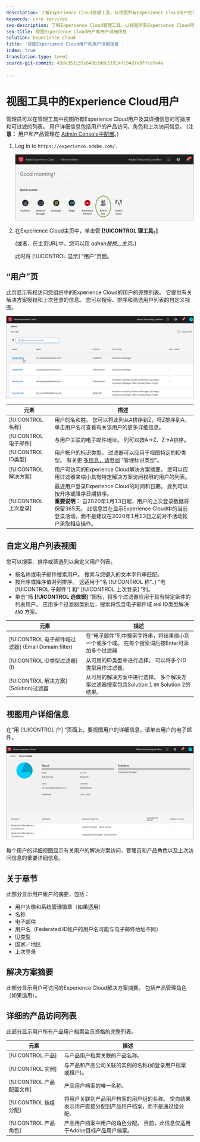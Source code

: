 ```yaml
---
description: 了解Experience Cloud管理工具，以视图所有Experience Cloud用户的可排序和可填写的列表。
keywords: core services
seo-description: 了解Experience Cloud管理工具，以视图所有Experience Cloud用户的可排序和可填写的列表。
seo-title: 视图Experience Cloud用户和用户详细信息
solution: Experience Cloud
title: '视图Experience Cloud用户和用户详细信息 '
index: true
translation-type: tm+mt
source-git-commit: 43de353155c640b3ddc519147c94d7e9ffcafe4e

---
```



# 视图工具中的Experience Cloud用户

管理员可以在管理工具中视图所有Experience Cloud用户及其详细信息的可排序和可过滤的列表。 用户详细信息包括用户的产品访问、角色和上次访问信息。 (注&#x200B;**意：** 用户和产品管理在 [Admin Console中配置](admin-getting-started.md)。)

1. Log in to `https://experience.adobe.com/.`

   ![](assets/admin-tool.png)

1. 在Experience Cloud主页中，单击管 **[!UICONTROL 理工具。]**

   (或者，在主页URL中，您可以用 _admin替换__主页。_)

   此时将 [!UICONTROL 显示] “用户”页面。

## “用户”页

此页显示有权访问您组织中的Experience Cloud的用户的完整列表。 它提供有关解决方案授权和上次登录的信息。 您可以搜索、排序和筛选用户列表的自定义视图。

![](assets/admin-tool-users.png)

| 元素 | 描述 |
|---|---|
| [!UICONTROL 名称] | 用户的名和姓。 您可以将此列从A排序到Z，将Z排序到A。 单击用户名可查看有关该用户的更多详细信息。 |
| [!UICONTROL 电子邮件] | 与用户关联的电子邮件地址。 列可以按A->Z、Z->A排序。 |
| [!UICONTROL ID类型] | 用户帐户的标识类型。 过滤器可以应用于视图特定的ID类型。 有关更 [多信息，请参阅](https://helpx.adobe.com/enterprise/using/identity.html) “管理标识类型”。 |
| [!UICONTROL 解决方案] | 用户可访问的Experience Cloud解决方案摘要。 您可以应用过滤器来缩小具有特定解决方案访问权限的用户的列表。 |
| [!UICONTROL 上次登录] | 最近用户登录Experience Cloud的时间和日期。 此列可以按升序或降序日期排序。 <br> **重要说明：** 自2020年1月13日起，用户的上次登录数据将保留365天。 此信息旨在显示Experience Cloud中的当前登录活动，而不是建议在2020年1月13日之前对不活动帐户采取相应操作。 |

## 自定义用户列表视图

您可以搜索、排序或筛选列以自定义用户列表。

* 按名称或电子邮件搜索用户。 搜索与您键入的文本字符串匹配。
* 按升序或降序值对列排序。 这适用于“名 [!UICONTROL 称”、] “电 [!UICONTROL 子邮件”] 和“ [!UICONTROL 上次登录] ”列。
* 单击“筛 **[!UICONTROL 选依据]** ”图标，将多个过滤器应用于具有特定条件的列表用户。 应用多个过滤器类别后，搜索将包含电子邮件域 `AND` ID类型解决 `AND` 方案。

| 元素 | 描述 |
|---------|----------|
| [!UICONTROL 电子邮件域过滤器] (Email Domain filter) | 在“电子邮件”列中搜索字符串，将结果缩小到一个或多个域。 在每个搜索词后按Enter可添加多个过滤器 |
| [!UICONTROL ID类型过滤器] (I) | 从可用的ID类型中进行选择。 可以将多个ID类型用作过滤器。 |
| [!UICONTROL 解决方案] (Solution)过滤器 | 从可用的解决方案中进行选择。 多个解决方案过滤器搜索包含Solution 1 `OR` Solution 2的结果。 |

## 视图用户详细信息

在“用 [!UICONTROL 户] ”页面上，要视图用户的详细信息，请单击用户的电子邮件。

![](assets/admin-tool-user-details.png)

每个用户的详细视图显示有关用户的解决方案访问、管理员和产品角色以及上次访问信息的重要详细信息。

## 关于章节

此部分显示用户帐户的摘要，包括：

* 用户头像和系统管理徽章（如果适用）
* 名称
* 电子邮件
* 用户名（Federated ID帐户的用户名可能与电子邮件地址不同）
* [ID类型](https://helpx.adobe.com/enterprise/using/identity.html)
* 国家／地区
* 上次登录

## 解决方案摘要

此部分显示用户可访问的Experience Cloud解决方案摘要。 包括产品管理角色（如果适用）。

## 详细的产品访问列表

此部分显示用户所有产品用户档案会员资格的完整列表。

| 元素 | 描述 |
|---------|----------|
| [!UICONTROL 产品] | 与产品用户档案关联的产品名称。 |
| [!UICONTROL 实例] | 与产品和产品公司关联的实例的名称(如登录用户档案或租户)。 |
| [!UICONTROL 产品配置文件] | 产品用户档案的唯一名称。 |
| [!UICONTROL 按组分配] | 将用户关联到产品用户档案的用户组的名称。 空白结果表示用户直接分配到产品用户档案，而不是通过组分配。 |
| [!UICONTROL 产品角色] | 产品用户档案中用户的角色分配。 目前，此信息仅适用于Adobe目标产品用户档案。 |
